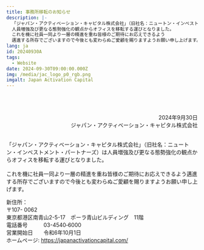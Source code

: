 ```yaml
---
title: 事務所移転のお知らせ
description: |-
  「ジャパン・アクティベーション・キャピタル株式会社」（旧社名：ニュートン・インベストメント・パートナーズ）は
  人員増強及び更なる態勢強化の観点からオフィスを移転する運びとなりました。
  これを機に社員一同より一層の精進を重ね皆様のご期待にお応えできるよう
  邁進する所存でございますので今後とも変わらぬご愛顧を賜りますようお願い申し上げます。
lang: ja
id: 20240930A
tags:
  - Website
date: 2024-09-30T09:00:00.000Z
img: /media/jac_logo_p0_rgb.png
imgalt: Japan Activation Capital
---
```

<div style="text-align: right;">
<br><br><br>
2024年9月30日<br>ジャパン・アクティベーション・キャピタル株式会社
</div>

\
「ジャパン・アクティベーション・キャピタル株式会社」（旧社名：ニュートン・インベストメント・パートナーズ）は人員増強及び更なる態勢強化の観点からオフィスを移転する運びとなりました。\
\
これを機に社員一同より一層の精進を重ね皆様のご期待にお応えできるよう邁進する所存でございますので今後とも変わらぬご愛顧を賜りますようお願い申し上げます。

新住所：\
〒107- 0062 \
東京都港区南青山2-5-17　ポーラ青山ビルディング　11階\
電話番号　　　03-4540‐6000\
営業開始日　　令和6年10月1日 \
ホームページ: <https://japanactivationcapital.com/>
